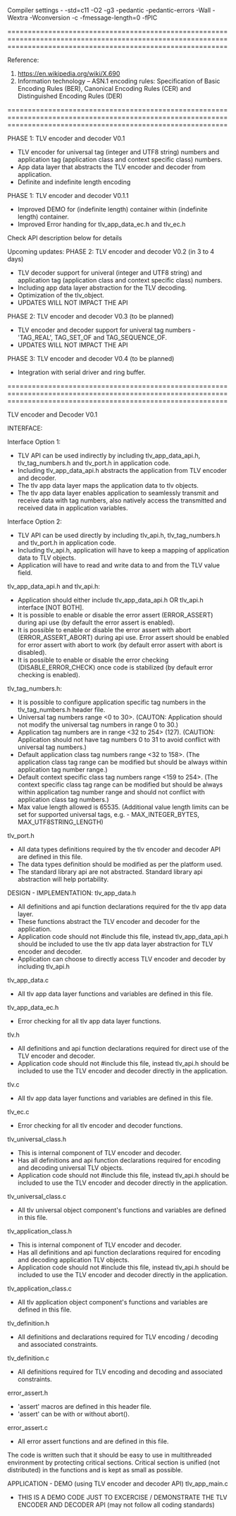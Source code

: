 Compiler settings - 
-std=c11 -O2 -g3 -pedantic -pedantic-errors -Wall -Wextra -Wconversion -c -fmessage-length=0 -fPIC

==================================================================================================================================================================

Reference:
1. https://en.wikipedia.org/wiki/X.690
2. Information technology – ASN.1 encoding rules: Specification of Basic Encoding Rules (BER), Canonical Encoding Rules (CER) and Distinguished Encoding Rules (DER) 

==================================================================================================================================================================


PHASE 1: TLV encoder and decoder V0.1
- TLV encoder for universal tag (integer and UTF8 string) numbers and application tag (application class and context specific class) numbers.
- App data layer that abstracts the TLV encoder and decoder from application.
- Definite and indefinite length encoding


PHASE 1: TLV encoder and decoder V0.1.1
- Improved DEMO for (indefinite length) container within (indefinite length) container.
- Improved Error handing for tlv_app_data_ec.h and tlv_ec.h

Check API description below for details

Upcoming updates:
PHASE 2: TLV encoder and decoder V0.2 (in 3 to 4 days)
- TLV decoder support for univeral (integer and UTF8 string) and application tag (application class and context specific class) numbers.
- Including app data layer abstraction for the TLV decoding.
- Optimization of the tlv_object.
- UPDATES WILL NOT IMPACT THE API

PHASE 2: TLV encoder and decoder V0.3 (to be planned)
- TLV encoder and decoder support for univeral tag numbers - 'TAG_REAL', TAG_SET_OF and TAG_SEQUENCE_OF.
- UPDATES WILL NOT IMPACT THE API

PHASE 3: TLV encoder and decoder V0.4 (to be planned)
- Integration with serial driver and ring buffer.


==================================================================================================================================================================

TLV encoder and Decoder V0.1

INTERFACE:

Interface Option 1:
- TLV API can be used indirectly by including tlv_app_data_api.h, tlv_tag_numbers.h and tlv_port.h in application code.
- Including tlv_app_data_api.h abstracts the application from TLV encoder and decoder.
- The tlv app data layer maps the application data to tlv objects.
- The tlv app data layer enables application to seamlessly transmit and receive data with tag numbers, also natively access the transmitted and received data in application variables.

Interface Option 2:
- TLV API can be used directly by including tlv_api.h, tlv_tag_numbers.h and tlv_port.h in application code.
- Including tlv_api.h, application will have to keep a mapping of application data to TLV objects.
- Application will have to read and write data to and from the TLV value field.

tlv_app_data_api.h and tlv_api.h:
- Application should either include tlv_app_data_api.h OR tlv_api.h interface [NOT BOTH].
- It is possible to enable or disable the error assert (ERROR_ASSERT) during api use (by default the error assert is enabled).
- It is possible to enable or disable the error assert with abort (ERROR_ASSERT_ABORT) during api use. Error assert should be enabled for error assert with abort to work (by default error assert with abort is disabled).
- It is possible to enable or disable the error checking (DISABLE_ERROR_CHECK) once code is stabilized (by default error checking is enabled).

tlv_tag_numbers.h:
- It is possible to configure application specific tag numbers in the tlv_tag_numbers.h header file.
- Universal tag numbers range <0 to 30>. (CAUTON: Application should not modify the universal tag numbers in range 0 to 30.)
- Application tag numbers are in range <32 to 254> (127). (CAUTION: Application should not have tag numbers 0 to 31 to avoid conflict with universal tag numbers.)
- Default application class tag numbers range <32 to 158>. (The application class tag range can be modified but should be always within application tag number range.)
- Default context specific class tag numbers range <159 to 254>. (The context specific class tag range can be modified but should be always within application tag number range and should not conflict with application class tag numbers.)
- Max value length allowed is 65535. (Additional value length limits can be set for supported universal tags, e.g. - MAX_INTEGER_BYTES, MAX_UTF8STRING_LENGTH)

tlv_port.h
- All data types definitions required by the tlv encoder and decoder API are defined in this file.
- The data types definition should be modified as per the platform used.
- The standard library api are not abstracted. Standard library api abstraction will help portability.


DESIGN - IMPLEMENTATION:
tlv_app_data.h
- All definitions and api function declarations required for the tlv app data layer.
- These functions abstract the TLV encoder and decoder for the application.
- Application code should not #include this file, instead tlv_app_data_api.h should be included to use the tlv app data layer abstraction for TLV encoder and decoder.
- Application can choose to directly access TLV encoder and decoder by including tlv_api.h

tlv_app_data.c
- All tlv app data layer functions and variables are defined in this file.

tlv_app_data_ec.h
- Error checking for all tlv app data layer functions.

tlv.h
- All definitions and api function declarations required for direct use of the TLV encoder and decoder.
- Application code should not #include this file, instead tlv_api.h should be included to use the TLV encoder and decoder directly in the application.

tlv.c
- All tlv app data layer functions and variables are defined in this file.

tlv_ec.c
- Error checking for all tlv encoder and decoder functions.

tlv_universal_class.h
- This is internal component of TLV encoder and decoder.
- Has all definitions and api function declarations required for encoding and decoding universal TLV objects.
- Application code should not #include this file, instead tlv_api.h should be included to use the TLV encoder and decoder directly in the application.

tlv_universal_class.c
- All tlv universal object component's functions and variables are defined in this file.

tlv_application_class.h
- This is internal component of TLV encoder and decoder.
- Has all definitions and api function declarations required for encoding and decoding application TLV objects.
- Application code should not #include this file, instead tlv_api.h should be included to use the TLV encoder and decoder directly in the application.

tlv_application_class.c
- All tlv application object component's functions and variables are defined in this file.

tlv_definition.h
- All definitions and declarations required for TLV encoding / decoding and associated constraints.

tlv_definition.c
- All definitions required for TLV encoding and decoding and associated constraints.

error_assert.h
- 'assert' macros are defined in this header file.
- 'assert' can be with or without abort().
 
error_assert.c
- All error assert functions and are defined in this file.

The code is written such that it should be easy to use in multithreaded environment by protecting critical sections. Critical section is unified (not distributed) in the functions and is kept as small as possible.

APPLICATION - DEMO (using TLV encoder and decoder API)
tlv_app_main.c
- THIS IS A DEMO CODE JUST TO EXCERCISE / DEMONSTRATE THE TLV ENCODER AND DECODER API (may not follow all coding standards)



